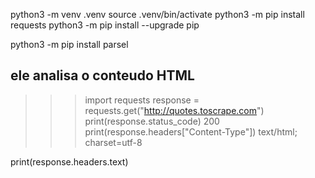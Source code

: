 python3 -m venv .venv
source .venv/bin/activate
python3 -m pip install requests
python3 -m pip install --upgrade pip

python3 -m pip install parsel
## ele analisa o conteudo HTML



>>> import requests
>>> response = requests.get("http://quotes.toscrape.com")
>>> print(response.status_code)
200
>>> print(response.headers["Content-Type"])
text/html; charset=utf-8

print(response.headers.text)
